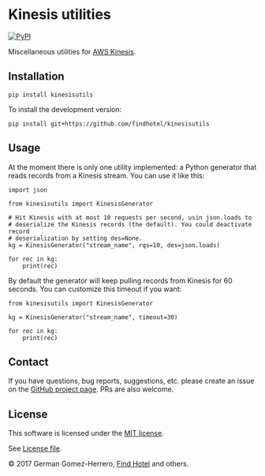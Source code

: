 # Kinesis utilities

[![PyPI](https://img.shields.io/pypi/v/kinesisutils.svg?style=flat)](https://pypi.python.org/pypi/kinesisutils)


Miscellaneous utilities for [AWS Kinesis][kinesis].

[kinesis]: https://aws.amazon.com/kinesis/streams/


## Installation


```
pip install kinesisutils
```


To install the development version:

```
pip install git+https://github.com/findhotel/kinesisutils
```


## Usage

At the moment there is only one utility implemented: a Python generator that reads records from a Kinesis stream. You can use it like this:

```
import json

from kinesisutils import KinesisGenerator

# Hit Kinesis with at most 10 requests per second, usin json.loads to
# deserialize the Kinesis records (the default). You could deactivate record
# deserialization by setting des=None.
kg = KinesisGenerator("stream_name", rqs=10, des=json.loads)

for rec in kg:
    print(rec)
```

By default the generator will keep pulling records from Kinesis for 60 seconds. You can customize this timeout if you want:

```
from kinesisutils import KinesisGenerator

kg = KinesisGenerator("stream_name", timeout=30)

for rec in kg:
    print(rec)
```

## Contact

If you have questions, bug reports, suggestions, etc. please create an issue on the [GitHub project page][github]. PRs are also welcome.

[github]: http://github.com/findhotel/kinesisutils


## License

This software is licensed under the [MIT license][mit].

[mit]: http://en.wikipedia.org/wiki/MIT_License

See [License file][LICENSE].

[LICENSE]: https://github.com/findhotel/kinesisutils/blob/master/LICENSE.txt


© 2017 German Gomez-Herrero, [Find Hotel][fh] and others.

[fh]: http://company.findhotel.net
